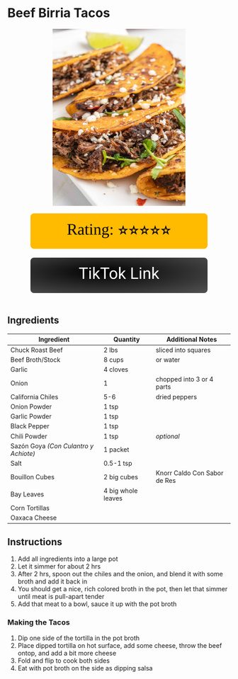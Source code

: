 # Beef Birria Tacos
<p align="center">
  <img src="images/beef-birria-tacos.jpg" width="300" height="400">
</p>

<div align="center">
  <img src="../graphics/svg/stars-5.svg" alt="Rating">
</div>

<br>

<div align="center">
  <a href="https://vm.tiktok.com/TTPdBf9jEj/">
    <img src="../graphics/svg/link-button-tiktok.svg" alt="TikTok Link">
  </a>
</div>

<br>

## Ingredients
| Ingredient | Quantity | Additional Notes |
| --- | --- | --- |
| Chuck Roast Beef | 2 lbs | sliced into squares |
| Beef Broth/Stock | 8 cups | or water |
| Garlic | 4 cloves |
| Onion | 1 | chopped into 3 or 4 parts |
| California Chiles | 5-6 | dried peppers |
| Onion Powder | 1 tsp |
| Garlic Powder | 1 tsp |
| Black Pepper | 1 tsp |
| Chili Powder | 1 tsp | *optional* |
| Sazón Goya *(Con Culantro y Achiote)* | 1 packet |
| Salt | 0.5-1 tsp |
| Bouillon Cubes | 2 big cubes | Knorr Caldo Con Sabor de Res |
| Bay Leaves | 4 big whole leaves |
| Corn Tortillas |
| Oaxaca Cheese |

## Instructions
1. Add all ingredients into a large pot
2. Let it simmer for about 2 hrs
3. After 2 hrs, spoon out the chiles and the onion, and blend it with some broth and add it back in
4. You should get a nice, rich colored broth in the pot, then let that simmer until meat is pull-apart tender
5. Add that meat to a bowl, sauce it up with the pot broth

### Making the Tacos
1. Dip one side of the tortilla in the pot broth
2. Place dipped tortilla on hot surface, add some cheese, throw the beef ontop, and add a bit more cheese
3. Fold and flip to cook both sides
4. Eat with pot broth on the side as dipping salsa
